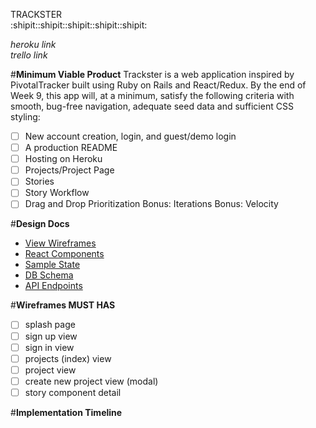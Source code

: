 TRACKSTER  
:shipit::shipit::shipit::shipit::shipit:

*heroku link*  
*trello link*

#__Minimum Viable Product__
Trackster is a web application inspired by PivotalTracker built using Ruby on Rails and React/Redux. By the end of Week 9, this app will, at a minimum, satisfy the following criteria with smooth, bug-free navigation, adequate seed data and sufficient CSS styling:

- [ ] New account creation, login, and guest/demo login
- [ ] A production README
- [ ] Hosting on Heroku
- [ ] Projects/Project Page
- [ ] Stories
- [ ] Story Workflow
- [ ] Drag and Drop Prioritization
Bonus: Iterations
Bonus: Velocity

#__Design Docs__
* [View Wireframes](./wireframes)
* [React Components](./component-hierarchy.md)
* [Sample State](./sample-state.md)
* [DB Schema](./schema.md)
* [API Endpoints](./api-endpoints.md)

#__Wireframes MUST HAS__
- [ ] splash page
- [ ] sign up view
- [ ] sign in view
- [ ] projects (index) view
- [ ] project view
- [ ] create new project view (modal)
- [ ] story component detail

#__Implementation Timeline__
